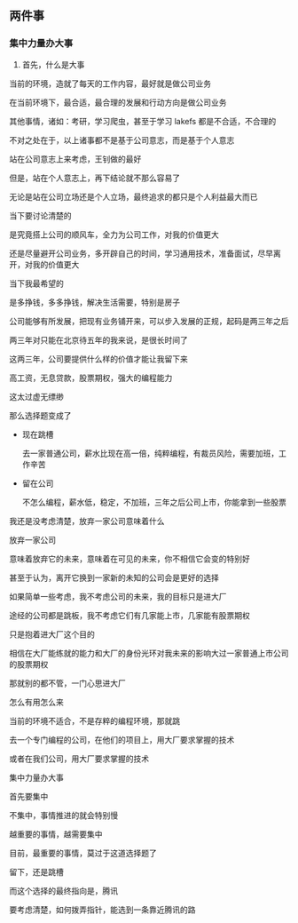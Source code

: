 ## 两件事

### 集中力量办大事

1. 首先，什么是大事

当前的环境，造就了每天的工作内容，最好就是做公司业务

在当前环境下，最合适，最合理的发展和行动方向是做公司业务

其他事情，诸如：考研，学习爬虫，甚至于学习 lakefs 都是不合适，不合理的

不对之处在于，以上诸事都不是基于公司意志，而是基于个人意志

站在公司意志上来考虑，王钊做的最好

但是，站在个人意志上，再下结论就不那么容易了



无论是站在公司立场还是个人立场，最终追求的都只是个人利益最大而已



当下要讨论清楚的

是究竟搭上公司的顺风车，全力为公司工作，对我的价值更大

还是尽量避开公司业务，多开辟自己的时间，学习通用技术，准备面试，尽早离开，对我的价值更大

当下我最希望的

是多挣钱，多多挣钱，解决生活需要，特别是房子





公司能够有所发展，把现有业务铺开来，可以步入发展的正规，起码是两三年之后

两三年对只能在北京待五年的我来说，是很长时间了

这两三年，公司要提供什么样的价值才能让我留下来

高工资，无息贷款，股票期权，强大的编程能力

这太过虚无缥缈

那么选择题变成了

+ 现在跳槽

  去一家普通公司，薪水比现在高一倍，纯粹编程，有裁员风险，需要加班，工作辛苦

+ 留在公司

  不怎么编程，薪水低，稳定，不加班，三年之后公司上市，你能拿到一些股票

我还是没考虑清楚，放弃一家公司意味着什么

放弃一家公司

意味着放弃它的未来，意味着在可见的未来，你不相信它会变的特别好

甚至于认为，离开它换到一家新的未知的公司会是更好的选择



如果简单一些考虑，我不考虑公司的未来，我的目标只是进大厂

途经的公司都是跳板，我不考虑它们有几家能上市，几家能有股票期权

只是抱着进大厂这个目的

相信在大厂能练就的能力和大厂的身份光环对我未来的影响大过一家普通上市公司的股票期权

那就别的都不管，一门心思进大厂

怎么有用怎么来

当前的环境不适合，不是存粹的编程环境，那就跳

去一个专门编程的公司，在他们的项目上，用大厂要求掌握的技术

或者在我们公司，用大厂要求掌握的技术



集中力量办大事

首先要集中

不集中，事情推进的就会特别慢

越重要的事情，越需要集中

目前，最重要的事情，莫过于这道选择题了

留下，还是跳槽



而这个选择的最终指向是，腾讯

要考虑清楚，如何拨弄指针，能选到一条靠近腾讯的路

















